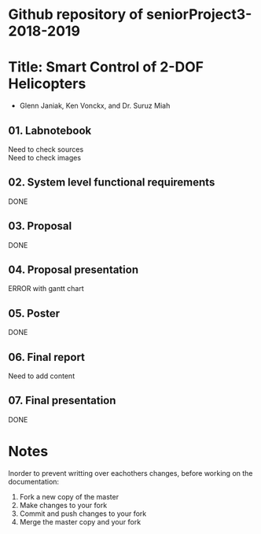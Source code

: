 # Github repository of seniorProject3-2018-2019

# Title: Smart Control of 2-DOF Helicopters

- Glenn Janiak, Ken Vonckx, and Dr. Suruz Miah



## 01. Labnotebook
Need to check sources<br />
Need to check images<br />
## 02. System level functional requirements
DONE
## 03. Proposal
DONE
## 04. Proposal presentation
ERROR with gantt chart
## 05. Poster 
DONE
## 06. Final report
Need to add content
## 07. Final presentation 
DONE



# Notes
Inorder to prevent writting over eachothers changes, before working on the documentation: 
01. Fork a new copy of the master
02. Make changes to your fork
03. Commit and push changes to your fork
04. Merge the master copy and your fork
